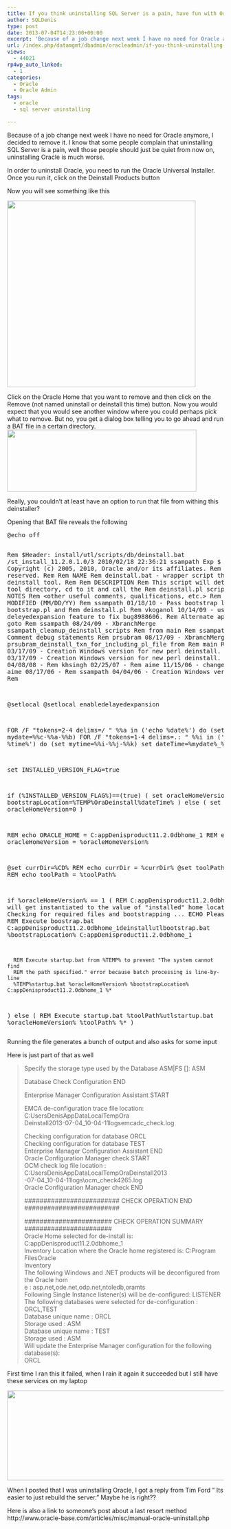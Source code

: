 ```yaml
---
title: If you think uninstalling SQL Server is a pain, have fun with Oracle
author: SQLDenis
type: post
date: 2013-07-04T14:23:00+00:00
excerpt: 'Because of a job change next week I have no need for Oracle anymore, I decided to remove it. I know that some people complain that uninstalling SQL Server is a pain, well those people should just be quiet from now on, uninstalling Oracle is much worse.&hellip;'
url: /index.php/datamgmt/dbadmin/oracleadmin/if-you-think-uninstalling-sql/
views:
  - 44021
rp4wp_auto_linked:
  - 1
categories:
  - Oracle
  - Oracle Admin
tags:
  - oracle
  - sql server uninstalling

---
```

<p>Because of a job change next week I have no need for Oracle anymore, I decided to remove it. I know that some people complain that uninstalling SQL Server is a pain, well those people should just be quiet from now on, uninstalling Oracle is much worse.</p>
<p>In order to uninstall Oracle, you need to run the Oracle Universal Installer. Once you run it, click on the Deinstall Products button</p>
<p>Now you will see something like this</p>
<p><a href="/wp-content/uploads/blogs/DataMgmt/Denis/Oracle/OracleRemove.PNG?mtime=1372946999"><img alt="" src="/wp-content/uploads/blogs/DataMgmt/Denis/Oracle/OracleRemove.PNG?mtime=1372946999" width="438" height="434" /></a></p>
<p>
Click on the Oracle Home that you want to remove and then click on the Remove (not named uninstall or deinstall this time) button. Now you would expect that you would see another window where you could perhaps pick what to remove. But no, you get a dialog box telling you to go ahead and run a BAT file in a certain directory.  <br />
<a href="/wp-content/uploads/blogs/DataMgmt/Denis/Oracle/OracleRemoveBatfile.PNG?mtime=1372947010"><img alt="" src="/wp-content/uploads/blogs/DataMgmt/Denis/Oracle/OracleRemoveBatfile.PNG?mtime=1372947010" width="440" height="144" /></a></p>
<p>Really, you couldn&#8217;t at least have an option to run that file from withing this deinstaller?</p>
<p>Opening that BAT file reveals the following</p>
<pre>@echo off

Rem $Header: install/utl/scripts/db/deinstall.bat /st_install_11.2.0.1.0/3 2010/02/18 22:36:21 ssampath Exp $
Rem
Rem Copyright (c) 2005, 2010, Oracle and/or its affiliates. 
Rem All rights reserved. 
Rem
Rem    NAME
Rem      deinstall.bat - wrapper script that calls deinstall tool.
Rem
Rem    DESCRIPTION
Rem      This script will determine the tool directory, cd to it and call the 
Rem      deinstall.pl script
Rem
Rem    NOTES
Rem      <other useful comments, qualifications, etc.&gt;
Rem
Rem    MODIFIED   (MM/DD/YY)
Rem    ssampath    01/18/10 - Pass bootstrap location to bootstrap.pl and
Rem                           deinstall.pl
Rem    vkoganol    10/14/09 - using deleyedexpansion feature to fix bug8988606.
Rem                           Alternate approach use goto
Rem    ssampath    08/24/09 - XbranchMerge ssampath_cleanup_deinstall_scripts
Rem                           from main
Rem    ssampath    08/20/09 - Comment debug statements
Rem    prsubram    08/17/09 - XbranchMerge
Rem                           prsubram_deinstall_txn_for_including_pl_file from
Rem                           main
Rem    dchriste    03/17/09 - Creation Windows version for new perl deinstall.
Rem    dchriste    03/17/09 - Creation Windows version for new perl deinstall.
Rem    ssampath    04/08/08 - 
Rem    khsingh     02/25/07 - 
Rem    aime        11/15/06 - change PATH.
Rem    aime        08/17/06 - 
Rem    ssampath    04/04/06 - Creation Windows version.
Rem

@setlocal
@setlocal enabledelayedexpansion

FOR /F "tokens=2-4 delims=/ " %%a in ('echo %date%') do (set mydate=%%c-%%a-%%b)
FOR /F "tokens=1-4 delims=.: " %%i in ('echo %time%') do (set mytime=%%i-%%j-%%k)
set dateTime=%mydate%_%mytime%

set INSTALLED_VERSION_FLAG=true

if (%INSTALLED_VERSION_FLAG%)==(true) (
      set oracleHomeVersion=1
      set bootstrapLocation=%TEMP%OraDeinstall%dateTime%
) else (
      set oracleHomeVersion=0
)

REM echo ORACLE_HOME = C:appDenisproduct11.2.0dbhome_1
REM echo oracleHomeVersion = %oracleHomeVersion%

@set currDir=%CD%
REM echo currDir = %currDir%
@set toolPath=%~dp0
REM echo toolPath = %toolPath%

if %oracleHomeVersion% == 1 (
      REM C:appDenisproduct11.2.0dbhome_1 will get instantiated to the value of "installed" home location
      ECHO Checking for required files and bootstrapping ...
      ECHO Please wait ...
      REM Execute boostrap.bat
      C:appDenisproduct11.2.0dbhome_1deinstallutlbootstrap.bat %bootstrapLocation% C:appDenisproduct11.2.0dbhome_1

      REM Execute startup.bat from %TEMP% to prevent "The system cannot find 
      REM the path specified." error because batch processing is line-by-line
      %TEMP%startup.bat %oracleHomeVersion% %bootstrapLocation% C:appDenisproduct11.2.0dbhome_1 %*
) else (
      REM Execute startup.bat
      %toolPath%utlstartup.bat %oracleHomeVersion% %toolPath% %*
)</pre>
<p>Running the file generates a bunch of output and also asks for some input</p>
<p>Here is just part of that as well</p>
<blockquote><p>Specify the storage type used by the Database ASM|FS []: ASM</p>
<p>Database Check Configuration END</p>
<p>Enterprise Manager Configuration Assistant START</p>
<p>EMCA de-configuration trace file location: C:UsersDenisAppDataLocalTempOra<br />
Deinstall2013-07-04_10-04-11logsemcadc_check.log</p>
<p>Checking configuration for database ORCL<br />
Checking configuration for database TEST<br />
Enterprise Manager Configuration Assistant END<br />
Oracle Configuration Manager check START<br />
OCM check log file location : C:UsersDenisAppDataLocalTempOraDeinstall2013<br />
-07-04_10-04-11logs\ocm_check4265.log<br />
Oracle Configuration Manager check END</p>
<p>######################### CHECK OPERATION END #########################</p>
<p>####################### CHECK OPERATION SUMMARY #######################<br />
Oracle Home selected for de-install is: C:appDenisproduct11.2.0dbhome_1<br />
Inventory Location where the Oracle home registered is: C:Program FilesOracle<br />
Inventory<br />
The following Windows and .NET products will be deconfigured from the Oracle hom<br />
e : asp.net,ode.net,odp.net,ntoledb,oramts<br />
Following Single Instance listener(s) will be de-configured: LISTENER<br />
The following databases were selected for de-configuration : ORCL,TEST<br />
Database unique name : ORCL<br />
Storage used : ASM<br />
Database unique name : TEST<br />
Storage used : ASM<br />
Will update the Enterprise Manager configuration for the following database(s):<br />
ORCL</p></blockquote>
<p>First time I ran this it failed, when I rain it again it succeeded but I still have these services on my laptop</p>
<div class="image_block"><a href="/wp-content/uploads/blogs/DataMgmt/Denis/Oracle/OracleRemoveServices.PNG?mtime=1372947653"><img alt="" src="/wp-content/uploads/blogs/DataMgmt/Denis/Oracle/OracleRemoveServices.PNG?mtime=1372947653" width="720" height="209" /></a></div>
<p>When I posted that I was uninstalling Oracle, I got a reply from Tim Ford &#8221; Its easier to just rebuild the server.&#8221;  Maybe he is right??</p>
<p>Here is also a link to someone&#8217;s post about a last resort method http://www.oracle-base.com/articles/misc/manual-oracle-uninstall.php</p>
